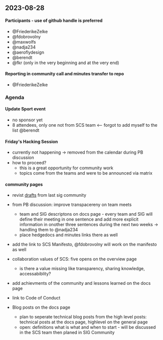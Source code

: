 ## 2023-08-28

#### Participants - use of github handle is preferred
- @FriederikeZelke
- @fdobrovolny
- @maxwolfs
- @nadja234
- @aeroflydesign
- @berendt
- @fkr (only in the very beginning and at the very end)

#### Reporting in community call and minutes transfer to repo
- @FriederikeZelke

### Agenda

#### Update Sport event
* no sponsor yet
* 8 attendees, only one not from SCS team <-- forgot to add myself to the list @berendt

#### Friday's Hacking Session 
* currently not happening -> removed from the calendar during PB discussion
* how to proceed?
    * this is a great opportunity for community work 
    * topics come from the teams and were to be announced via matrix

#### community pages 
* revist [drafts](https://input.scs.community/2023-sig-community-section?both) from last sig community
* from PB discussion: improve transpacereny on team meets
    * team and SIG descriptons on docs page - every team and SIG will define their meeting in one sentence and add more explicit information in onother three sentences during the next two weeks -> handling them to @nadja234
    * place hedgedocs and minutes links there as well
* add the link to SCS Manifesto, @fdobrovolny will work on the manifesto as well
* collaboration values of SCS: five opens on the overview page
    * is there a value missing like transparency, sharing knowledge, accessabiblity?
* add achievments of the community and lessons learned on the docs page
* link to Code of Conduct

* Blog posts on the docs page
    * plan to seperate technical blog posts from the high level posts: technical posts at the docs page, highlevel on the general page
    * open: definitions what is what and when to start - will be discussed in the SCS team then planed in SIG Community
